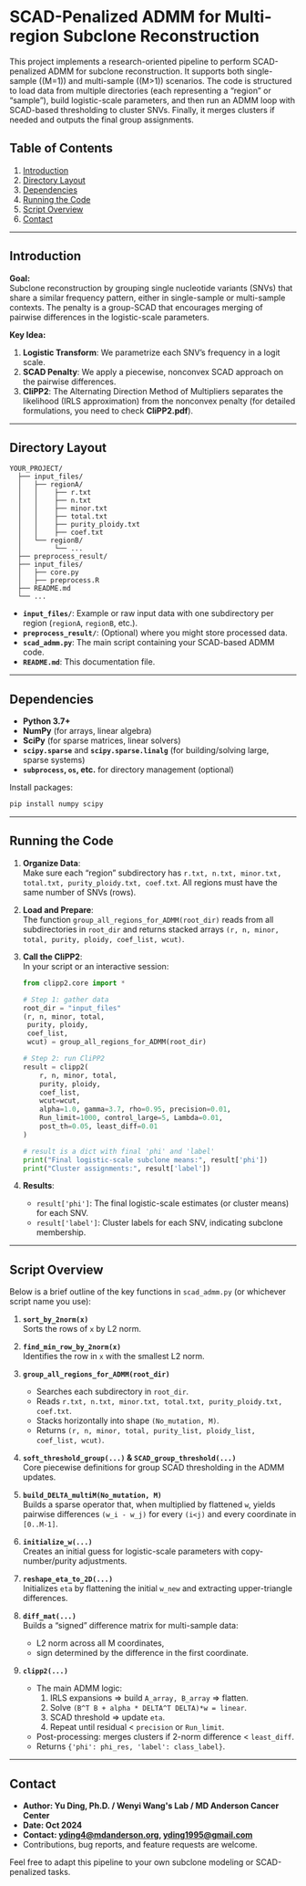 
# SCAD-Penalized ADMM for Multi-region Subclone Reconstruction

This project implements a research-oriented pipeline to perform SCAD-penalized ADMM for subclone reconstruction. It supports both single-sample \((M=1)\) and multi-sample \((M>1)\) scenarios. The code is structured to load data from multiple directories (each representing a “region” or “sample”), build logistic-scale parameters, and then run an ADMM loop with SCAD-based thresholding to cluster SNVs. Finally, it merges clusters if needed and outputs the final group assignments.

## Table of Contents
1. [Introduction](#introduction)  
2. [Directory Layout](#directory-layout)  
3. [Dependencies](#dependencies)  
4. [Running the Code](#running-the-code)  
5. [Script Overview](#script-overview)  
6. [Contact](#contact)

---

## Introduction

**Goal:**  
Subclone reconstruction by grouping single nucleotide variants (SNVs) that share a similar frequency pattern, either in single-sample or multi-sample contexts. The penalty is a group-SCAD that encourages merging of pairwise differences in the logistic-scale parameters.

**Key Idea:**  
1. **Logistic Transform**: We parametrize each SNV’s frequency in a logit scale.  
2. **SCAD Penalty**: We apply a piecewise, nonconvex SCAD approach on the pairwise differences.  
3. **CliPP2**: The Alternating Direction Method of Multipliers separates the likelihood (IRLS approximation) from the nonconvex penalty (for detailed formulations, you need to check **CliPP2.pdf**).  

---

## Directory Layout

```
YOUR_PROJECT/
  ├── input_files/
  │   ├── regionA/
  │   │    ├── r.txt
  │   │    ├── n.txt
  │   │    ├── minor.txt
  │   │    ├── total.txt
  │   │    ├── purity_ploidy.txt
  │   │    ├── coef.txt
  │   └── regionB/ 
  │        └── ...
  ├── preprocess_result/
  ├── input_files/
  │   ├── core.py
  │   ├── preprocess.R
  ├── README.md
  └── ...
```

- **`input_files/`**: Example or raw input data with one subdirectory per region (`regionA`, `regionB`, etc.).  
- **`preprocess_result/`**: (Optional) where you might store processed data.  
- **`scad_admm.py`**: The main script containing your SCAD-based ADMM code.  
- **`README.md`**: This documentation file.

---

## Dependencies

- **Python 3.7+**
- **NumPy** (for arrays, linear algebra)
- **SciPy** (for sparse matrices, linear solvers)
- **`scipy.sparse`** and **`scipy.sparse.linalg`** (for building/solving large, sparse systems)
- **`subprocess`, `os`, etc.** for directory management (optional)

Install packages:

```bash
pip install numpy scipy
```

---

## Running the Code

1. **Organize Data**:  
   Make sure each “region” subdirectory has `r.txt, n.txt, minor.txt, total.txt, purity_ploidy.txt, coef.txt`. All regions must have the same number of SNVs (rows).

2. **Load and Prepare**:  
   The function `group_all_regions_for_ADMM(root_dir)` reads from all subdirectories in `root_dir` and returns stacked arrays `(r, n, minor, total, purity, ploidy, coef_list, wcut)`.

3. **Call the CliPP2**:  
   In your script or an interactive session:

   ```python
   from clipp2.core import *

   # Step 1: gather data
   root_dir = "input_files"
   (r, n, minor, total,
    purity, ploidy,
    coef_list,
    wcut) = group_all_regions_for_ADMM(root_dir)

   # Step 2: run CliPP2
   result = clipp2(
       r, n, minor, total,
       purity, ploidy,
       coef_list,
       wcut=wcut,
       alpha=1.0, gamma=3.7, rho=0.95, precision=0.01,
       Run_limit=1000, control_large=5, Lambda=0.01,
       post_th=0.05, least_diff=0.01
   )

   # result is a dict with final 'phi' and 'label'
   print("Final logistic-scale subclone means:", result['phi'])
   print("Cluster assignments:", result['label'])
   ```

4. **Results**:  
   - `result['phi']`: The final logistic-scale estimates (or cluster means) for each SNV.  
   - `result['label']`: Cluster labels for each SNV, indicating subclone membership.

---

## Script Overview

Below is a brief outline of the key functions in `scad_admm.py` (or whichever script name you use):

1. **`sort_by_2norm(x)`**  
   Sorts the rows of `x` by L2 norm.

2. **`find_min_row_by_2norm(x)`**  
   Identifies the row in `x` with the smallest L2 norm.

3. **`group_all_regions_for_ADMM(root_dir)`**  
   - Searches each subdirectory in `root_dir`.  
   - Reads `r.txt, n.txt, minor.txt, total.txt, purity_ploidy.txt, coef.txt`.  
   - Stacks horizontally into shape `(No_mutation, M)`.  
   - Returns `(r, n, minor, total, purity_list, ploidy_list, coef_list, wcut)`.

4. **`soft_threshold_group(...)` & `SCAD_group_threshold(...)`**  
   Core piecewise definitions for group SCAD thresholding in the ADMM updates.

5. **`build_DELTA_multiM(No_mutation, M)`**  
   Builds a sparse operator that, when multiplied by flattened `w`, yields pairwise differences `(w_i - w_j)` for every `(i<j)` and every coordinate in `[0..M-1]`.

6. **`initialize_w(...)`**  
   Creates an initial guess for logistic-scale parameters with copy-number/purity adjustments.

7. **`reshape_eta_to_2D(...)`**  
   Initializes `eta` by flattening the initial `w_new` and extracting upper-triangle differences.

8. **`diff_mat(...)`**  
   Builds a “signed” difference matrix for multi-sample data:  
   - L2 norm across all M coordinates,  
   - sign determined by the difference in the first coordinate.

9. **`clipp2(...)`**  
   - The main ADMM logic:
     1. IRLS expansions => build `A_array, B_array` => flatten.  
     2. Solve `(B^T B + alpha * DELTA^T DELTA)*w = linear`.  
     3. SCAD threshold => update `eta`.  
     4. Repeat until residual < `precision` or `Run_limit`.  
   - Post-processing: merges clusters if 2-norm difference < `least_diff`.  
   - Returns `{'phi': phi_res, 'label': class_label}`.

---

## Contact

- **Author: Yu Ding, Ph.D. / Wenyi Wang's Lab / MD Anderson Cancer Center**  
- **Date: Oct 2024**
- **Contact: yding4@mdanderson.org, yding1995@gmail.com**  
- Contributions, bug reports, and feature requests are welcome.  

Feel free to adapt this pipeline to your own subclone modeling or SCAD-penalized tasks.  